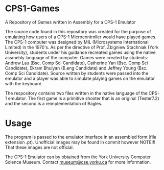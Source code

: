 CPS1-Games
==========

A Repository of Games written in Assembly for a CPS-1 Emulator

The source code found in this repository was created for the purpose of emulating how users of a CPS-1 Microcontroller would have played games. The CPS-1 computer was designed by MIL (Microsystems International Limited) in the 1970's. As per the directive of Prof. Zbigniew Stachniak (York University), students under his guidance recreated games using the native assmebly language of the computer. Games were created by students: Andrew Lau (Bsc. Comp Sci Candidate), Catherine Yan (Bsc. Comp Sci Candidate), Ekram Bhuiyan (B.eng Candidate) and Jeffrey Young (Bsc. Comp Sci Candidate). Source written by students were passed into the emulator and a player was able to simulate playing games on the emulator with the keyboard.

The respository contains two files written in the native language of the CPS-1 emulator. The first game is a primitive shooter that is an original (Tester7.2) and the second is a reimplementation of Bagles.

# Usage

The program is passed to the emulator interface in an assembled form (file extension .pt). Unofficial images may be found in commit however NOTE!!! That these images are not official. 

The CPS-1 Emulator can by obtained from the York University Computer Science Museum. Contact museum@cse.yorku.ca for more information.
